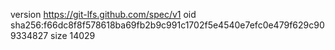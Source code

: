 version https://git-lfs.github.com/spec/v1
oid sha256:f66dc8f8f578618ba69fb2b9c991c1702f5e4540e7efc0e479f629c909334827
size 14029
